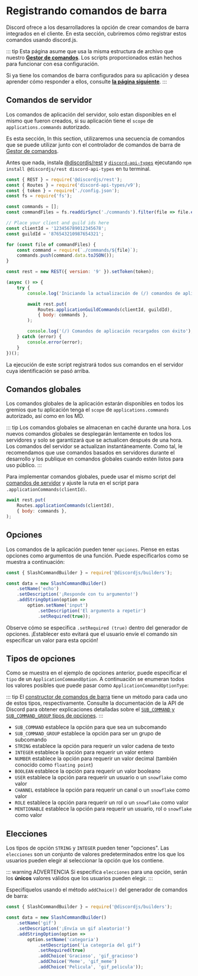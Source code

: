 # Registrando comandos de barra

Discord ofrece a los desarrolladores la opción de crear comandos de barra integrados en el cliente. En esta sección, cubriremos cómo registrar estos comandos usando discord.js.

::: tip
Esta página asume que usa la misma estructura de archivo que nuestro **[Gestor de comandos](/gestor-de-comamdos)**. Los scripts proporcionados están hechos para funcionar con esa configuración.

Si ya tiene los comandos de barra configurados para su aplicación y desea aprender cómo responder a ellos, consulte **[la página siguiente](/interacciones/respondiendo-a-comandos-de-barra.md)**.
:::

## Comandos de servidor

Los comandos de aplicación del servidor, solo estan disponibles en el mismo que fueron creados, si su aplicación tiene el `scope` de `applications.commands` autorizado.  

Es esta sección,
In this section, utilizaremos una secuencia de comandos que se puede utilizar junto con el controlador de comandos de barra de [Gestor de comandos](/gestor-de-comandos/).

Antes que nada, instala [@discordjs/rest](https://github.com/discordjs/discord.js-modules/blob/main/packages/rest/) y [`discord-api-types`](https://github.com/discordjs/discord-api-types/) ejecutando `npm install @discordjs/rest discord-api-types` en tu terminal.

<!-- eslint-skip -->

```js
const { REST } = require('@discordjs/rest');
const { Routes } = require('discord-api-types/v9');
const { token } = require('./config.json');
const fs = require('fs');

const commands = [];
const commandFiles = fs.readdirSync('./commands').filter(file => file.endsWith('.js'));

// Place your client and guild ids here
const clientId = '123456789012345678';
const guildId = '876543210987654321';

for (const file of commandFiles) {
	const command = require(`./commands/${file}`);
	commands.push(command.data.toJSON());
}

const rest = new REST({ version: '9' }).setToken(token);

(async () => {
	try {
		console.log('Iniciando la actualización de (/) comandos de aplicación');

		await rest.put(
			Routes.applicationGuildCommands(clientId, guildId),
			{ body: commands },
		);

		console.log('(/) Comandos de aplicación recargados con éxito');
	} catch (error) {
		console.error(error);
	}
})();
```

La ejecución de este script registrará todos sus comandos en el servidor cuya identificación se pasó arriba.

## Comandos globales

Los comandos globales de la aplicación estarán disponibles en todos los gremios que tu aplicación tenga el `scope` de `applications.commands` autorizado, así como en los MD.

::: tip
Los comandos globales se almacenan en caché durante una hora. Los nuevos comandos globales se desplegarán lentamente en todos los servidores y solo se garantizará que se actualicen después de una hora. Los comandos del servidor se actualizan instantáneamente. Como tal, le recomendamos que use comandos basados en servidores durante el desarrollo y los publique en comandos globales cuando estén listos para uso público.
:::

Para implementar comandos globales, puede usar el mismo script del [comandos de servidor](#comandos-de-servidor) y ajuste la ruta en el script para `.applicationCommands(clientId)`.

<!-- eslint-skip -->

```js {2}
await rest.put(
	Routes.applicationCommands(clientId),
	{ body: commands },
);
```

## Opciones

Los comandos de la aplicación pueden tener `opciones`. Piense en estas opciones como argumentos de una función. Puede especificarlos como se muestra a continuación:

```js {6-9}
const { SlashCommandBuilder } = require('@discordjs/builders');

const data = new SlashCommandBuilder()
	.setName('echo')
	.setDescription('¡Responde con tu argumento!')
	.addStringOption(option =>
		option.setName('input')
			.setDescription('El argumento a repetir')
			.setRequired(true));
```

Observe cómo se especifica `.setRequired (true)` dentro del generador de opciones. ¡Establecer esto evitará que el usuario envíe el comando sin especificar un valor para esta opción!

## Tipos de opciones

Como se muestra en el ejemplo de opciones anterior, puede especificar el `tipo` de un `ApplicationCommandOption`. A continuación se enumeran todos los valores posibles que puede pasar como `ApplicationCommandOptionType`:

::: tip
El [constructor de comandos de barra](/temas-populares/constructores.html#slash-command-builders) tiene un método para cada uno de estos tipos, respectivamente.
Consulte la documentación de la API de Discord para obtener explicaciones detalladas sobre el [`SUB_COMMAND` y `SUB_COMMAND_GROUP` tipos de opciones](https://discord.com/developers/docs/interactions/application-commands#subcommands-and-subcommand-groups).
:::

* `SUB_COMMAND` establece la opción para que sea un subcomando
* `SUB_COMMAND_GROUP` establece la opción para ser un grupo de subcomando
* `STRING` establece la opción para requerir un valor cadena de texto
* `INTEGER` establece la opción para requerir un valor entero
* `NUMBER` establece la opción para requerir un valor decimal (también conocido como `floating point`)
* `BOOLEAN` establece la opción para requerir un valor booleano
* `USER` establece la opción para requerir un usuario o un `snowflake` como valor
* `CHANNEL` establece la opción para requerir un canal o un `snowflake` como valor
* `ROLE` establece la opción para requerir un rol o un `snowflake` como valor
* `MENTIONABLE` establece la opción para requerir un usuario, rol o `snowflake` como valor

## Elecciones

Los tipos de opción `STRING` y `INTEGER` pueden tener "opciones". Las `elecciones` son un conjunto de valores predeterminados entre los que los usuarios pueden elegir al seleccionar la opción que los contiene.

::: warning ADVERTENCIA
Si especifica `elecciones` para una opción, serán los **únicos** valores válidos que los usuarios pueden elegir.
:::

Especifíquelos usando el método `addChoice()` del generador de comandos de barra:

```js {10-12}
const { SlashCommandBuilder } = require('@discordjs/builders');

const data = new SlashCommandBuilder()
	.setName('gif')
	.setDescription('¡Envía un gif aleatorio!')
	.addStringOption(option =>
		option.setName('categoria')
			.setDescription('La categoría del gif')
			.setRequired(true)
			.addChoice('Gracioso', 'gif_gracioso')
			.addChoice('Meme', 'gif_meme')
			.addChoice('Pelicula', 'gif_pelicula'));
```

